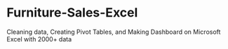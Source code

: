 # Furniture-Sales-Excel
Cleaning data, Creating Pivot Tables, and Making Dashboard on Microsoft Excel with 2000+ data
